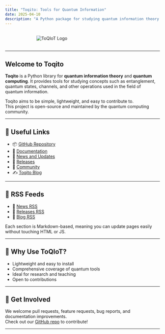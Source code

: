 ```yaml
---
title: "Toqito: Tools for Quantum Information"
date: 2025-04-10
description: "A Python package for studying quantum information theory."
---
```


<img src="/images/toqito1.png" alt="ToQIoT Logo" style="max-width: 300px; display: block; margin: 2rem auto;" />

---

## Welcome to Toqito

**Toqito** is a Python library for **quantum information theory** and **quantum computing**. It provides tools for studying concepts such as entanglement, quantum states, channels, and other operations used in the field of quantum information.

Toqito aims to be simple, lightweight, and easy to contribute to.  
This project is open-source and maintained by the quantum computing community.

---

## 🔗 Useful Links

- 📦 [GitHub Repository](https://github.com/vprusso/toqito)
- 📄 [Documentation](/docs/)
- 📢 [News and Updates](/news/)
- 🧪 [Releases](/releases/)
- 👥 [Community](/community/)
- ✍️ [Toqito Blog](/blog/)

---

## 📡 RSS Feeds

- 📰 [News RSS](/news/index.xml)
- 🚀 [Releases RSS](/releases/index.xml)
- 🧠 [Blog RSS](/blog/index.xml)

Each section is Markdown-based, meaning you can update pages easily without touching HTML or JS.

---

## 🧠 Why Use ToQIoT?

- Lightweight and easy to install
- Comprehensive coverage of quantum tools
- Ideal for research and teaching
- Open to contributions

---

## 🤝 Get Involved

We welcome pull requests, feature requests, bug reports, and documentation improvements.  
Check out our [GitHub repo](https://github.com/yourname/toqiot) to contribute!

---

